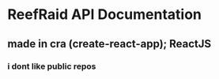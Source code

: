 # ReefRaid API Documentation

## made in cra (create-react-app); ReactJS

### i dont like public repos